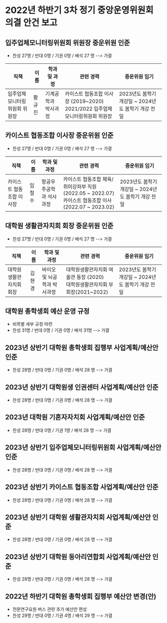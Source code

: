 2022년 하반기 3차 정기 중앙운영위원회 의결 안건 보고
===

## 입주업체모니터링위원회 위원장 중운위원 인준
- 찬성 27명 / 반대 0명 / 기권 0명 / 배석 27 명 --> 가결

| 직책 | 이름 | 학과 및 과정 | 관련 경력 | 중운위원 임기 |
|--|--|--|--|--|
| 입주업체모니터링위원회 위원장 | 황규진 | 기계공학과 박사과정 | 카이스트 협동조합 이사장 (2019~2020) <br>2021/2022 입주업체모니터링위원회 위원장 | 2023년도 봄학기 개강일 ~ 2024년도 봄학기 개강 전일 |

## 카이스트 협동조합 이사장 중운위원 인준
- 찬성 27명 / 반대 0명 / 기권 0명 / 배석 27 명 --> 가결

| 직책 | 이름 | 학과 및 과정 | 관련 경력 | 중운위원 임기 |
|--|--|--|--|--|
| 카이스트 협동조합 이사장 | 임철수 | 항공우주공학과 석사과정 |  카이스트 협동조합 체육/취미강좌부 직원 (2022.05 ~ 2022.07) <br> 카이스트 협동조합 이사 (2022.07 ~ 2023.02) | 2023년도 봄학기 개강일 ~ 2024년도 봄학기 개강 전일 |

## 대학원 생활관자치회 회장 중운위원 인준
- 찬성 27명 / 반대 0명 / 기권 0명 / 배석 27 명 --> 가결

| 직책 | 이름 | 학과 및 과정 | 관련 경력 | 중운위원 임기 |
|--|--|--|--|--|
| 대학원 생활관자치회 회장 | 김현경 | 바이오 및 뇌공학과 박사과정 | 대학원생활관자치회 여울관 동장 (2020) <br> 대학원생활관자치회 부회장(2021~2022) | 2023년도 봄학기 개강일 ~ 2024년도 봄학기 개강 전일 |

## 대학원 총학생회 예산 운영 규정
- 비목별 세부 규정 마련
- 찬성 31명 / 반대 0명 / 기권 0명 / 배석 31명 --> 가결

## 2023년 상반기 대학원 총학생회 집행부 사업계획/예산안 인준
- 찬성 28명 / 반대 0명 / 기권 0명 / 배석 28 명 --> 가결

## 2023년 상반기 대학원생 인권센터 사업계획/예산안 인준
- 찬성 28명 / 반대 0명 / 기권 0명 / 배석 28 명 --> 가결

## 2023년 대학원 기혼자자치회 사업계획/예산안 인준
- 찬성 28명 / 반대 0명 / 기권 1명 / 배석 28 명 --> 가결

## 2023년 상반기 입주업체모니터링위원회 사업계획/예산안 인준
- 찬성 28명 / 반대 0명 / 기권 0명 / 배석 28 명 --> 가결

## 2023년 상반기 카이스트 협동조합 사업계획/예산안 인준
- 찬성 28명 / 반대 0명 / 기권 0명 / 배석 28 명 --> 가결

## 2023년 상반기 대학원 생활관자치회 사업계획/예산안 인준
- 찬성 28명 / 반대 0명 / 기권 0명 / 배석 28 명 --> 가결

## 2023년 상반기 대학원 동아리연합회 사업계획/예산안 인준
- 찬성 28명 / 반대 0명 / 기권 0명 / 배석 28 명 --> 가결

## 2022년 하반기 대학원 총학생회 집행부 예산안 변경(안)
- 전문연구요원 버스 관련 추가 예산안 편성
- 찬성 29명 / 반대 0명 / 기권 4명 / 배석 29 명 --> 가결
